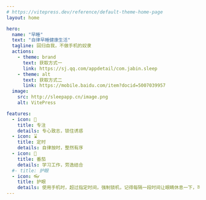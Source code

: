 ```yaml
---
# https://vitepress.dev/reference/default-theme-home-page
layout: home

hero:
  name: "早睡"
  text: "自律早睡健康生活"
  tagline: 回归自我，不做手机的奴隶
  actions:
    - theme: brand
      text: 获取方式一
      link: https://sj.qq.com/appdetail/com.jabin.sleep
    - theme: alt
      text: 获取方式二
      link: https://mobile.baidu.com/item?docid=5007039957
  image:
    src: http://sleepapp.cn/image.png
    alt: VitePress

features:
  - icon: 🎯
    title: 专注
    details: 专心致志，锁住诱惑
  - icon: ⌛
    title: 定时
    details: 自律按时，整然有序
  - icon: 🍅
    title: 番茄
    details: 学习工作，劳逸结合
  #- title: 护眼
  - icon: 👓
    title: 护眼
    details: 使用手机时，超过指定时间，强制锁机，记得每隔一段时间让眼睛休息一下，可以远眺窗外，放松眼部肌肉，保护视力。沉迷监督，呵护眼睛
---
```


